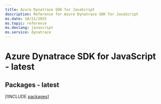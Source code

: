 ```yaml
---
title: Azure Dynatrace SDK for JavaScript
description: Reference for Azure Dynatrace SDK for JavaScript
ms.date: 10/21/2025
ms.topic: reference
ms.devlang: javascript
ms.service: dynatrace
---
```

# Azure Dynatrace SDK for JavaScript - latest
## Packages - latest
[!INCLUDE [packages](dynatrace-index.md)]